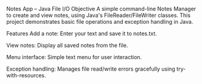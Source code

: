 Notes App – Java File I/O
Objective
A simple command-line Notes Manager to create and view notes, using Java's FileReader/FileWriter classes. This project demonstrates basic file operations and exception handling in Java.

Features
Add a note: Enter your text and save it to notes.txt.

View notes: Display all saved notes from the file.

Menu interface: Simple text menu for user interaction.

Exception handling: Manages file read/write errors gracefully using try-with-resources.
